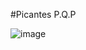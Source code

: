 #Picantes P.Q.P

![image](https://user-images.githubusercontent.com/125074693/218148483-d30527ef-c8c4-4415-8ec0-7924b6d60a84.png)
